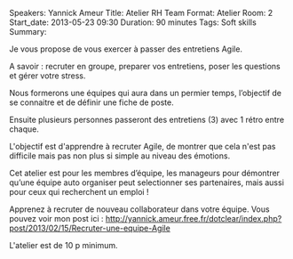 Speakers: Yannick Ameur
Title: Atelier RH Team
Format: Atelier
Room: 2
Start_date: 2013-05-23 09:30
Duration: 90 minutes
Tags: Soft skills
Summary:

Je vous propose de vous exercer à passer des entretiens Agile.

A savoir : recruter en groupe, preparer vos entretiens, poser les questions et gérer votre stress.

Nous formerons une équipes qui aura dans un permier temps, l’objectif de se connaitre et de définir une fiche de poste.

Ensuite plusieurs personnes passeront des entretiens (3)  avec 1 rétro entre chaque.
 
L'objectif est d'apprendre à recruter Agile, de montrer que cela n'est pas difficile mais pas non plus si simple au niveau des émotions.

Cet atelier est pour les membres d’équipe, les manageurs pour démontrer qu’une équipe auto organiser peut selectionner ses partenaires, mais aussi pour ceux qui recherchent un emploi !

Apprenez à recruter de nouveau collaborateur dans votre équipe.
Vous pouvez voir mon post ici : http://yannick.ameur.free.fr/dotclear/index.php?post/2013/02/15/Recruter-une-equipe-Agile

L'atelier est de 10 p minimum.

